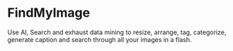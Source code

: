 # FindMyImage
Use AI, Search and exhaust data mining to resize, arrange, tag, categorize, generate caption and search through all your images in a flash. 
